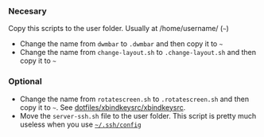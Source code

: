### Necesary
Copy this scripts to the user folder. Usually at /home/username/ (`~`)

- Change the name from `dwmbar` to `.dwmbar` and then copy it to `~`
- Change the name from `change-layout.sh` to `.change-layout.sh` and then copy it to `~`

### Optional
- Change the name from `rotatescreen.sh` to `.rotatescreen.sh` and then copy it to `~`. See [dotfiles/xbindkeysrc/xbindkeysrc](https://github.com/r4v10l1/arch-dotfiles/tree/main/dotfiles/xbindkeysrc).
- Move the `server-ssh.sh` file to the user folder. This script is pretty much useless when you use [`~/.ssh/config`](https://github.com/r4v10l1/arch-dotfiles/blob/main/dotfiles/ssh/config)
